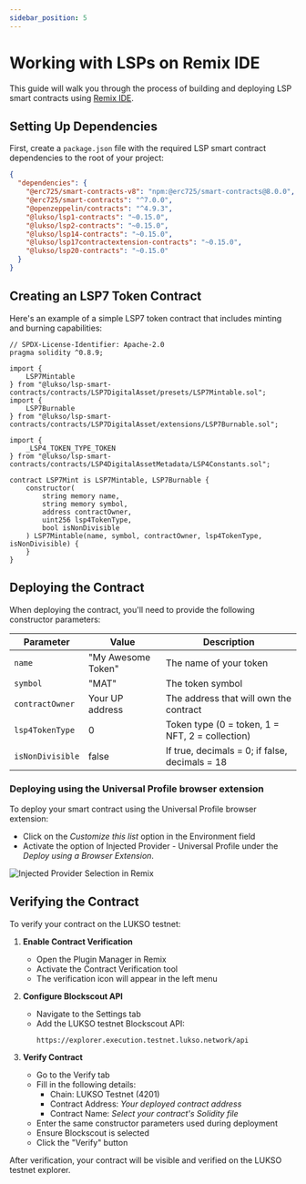 ```yaml
---
sidebar_position: 5
---
```


# Working with LSPs on Remix IDE

This guide will walk you through the process of building and deploying LSP smart contracts using [Remix IDE](https://remix.ethereum.org/).

## Setting Up Dependencies

First, create a `package.json` file with the required LSP smart contract dependencies to the root of your project:

```json
{
  "dependencies": {
    "@erc725/smart-contracts-v8": "npm:@erc725/smart-contracts@8.0.0",
    "@erc725/smart-contracts": "^7.0.0",
    "@openzeppelin/contracts": "^4.9.3",
    "@lukso/lsp1-contracts": "~0.15.0",
    "@lukso/lsp2-contracts": "~0.15.0",
    "@lukso/lsp14-contracts": "~0.15.0",
    "@lukso/lsp17contractextension-contracts": "~0.15.0",
    "@lukso/lsp20-contracts": "~0.15.0"
  }
}
```

## Creating an LSP7 Token Contract

Here's an example of a simple LSP7 token contract that includes minting and burning capabilities:

```solidity
// SPDX-License-Identifier: Apache-2.0
pragma solidity ^0.8.9;

import {
    LSP7Mintable
} from "@lukso/lsp-smart-contracts/contracts/LSP7DigitalAsset/presets/LSP7Mintable.sol";
import {
    LSP7Burnable
} from "@lukso/lsp-smart-contracts/contracts/LSP7DigitalAsset/extensions/LSP7Burnable.sol";

import {
    _LSP4_TOKEN_TYPE_TOKEN
} from "@lukso/lsp-smart-contracts/contracts/LSP4DigitalAssetMetadata/LSP4Constants.sol";

contract LSP7Mint is LSP7Mintable, LSP7Burnable {
    constructor(
        string memory name,
        string memory symbol,
        address contractOwner,
        uint256 lsp4TokenType,
        bool isNonDivisible
    ) LSP7Mintable(name, symbol, contractOwner, lsp4TokenType, isNonDivisible) {
    }
}
```

## Deploying the Contract

When deploying the contract, you'll need to provide the following constructor parameters:

| Parameter        | Value              | Description                                     |
| ---------------- | ------------------ | ----------------------------------------------- |
| `name`           | "My Awesome Token" | The name of your token                          |
| `symbol`         | "MAT"              | The token symbol                                |
| `contractOwner`  | Your UP address    | The address that will own the contract          |
| `lsp4TokenType`  | 0                  | Token type (0 = token, 1 = NFT, 2 = collection) |
| `isNonDivisible` | false              | If true, decimals = 0; if false, decimals = 18  |

### Deploying using the Universal Profile browser extension

To deploy your smart contract using the Universal Profile browser extension:

- Click on the _Customize this list_ option in the Environment field
- Activate the option of Injected Provider - Universal Profile under the _Deploy using a Browser Extension_.

![Injected Provider Selection in Remix](/img/tools/Injected-Provider.png)

## Verifying the Contract

To verify your contract on the LUKSO testnet:

1. **Enable Contract Verification**

   - Open the Plugin Manager in Remix
   - Activate the Contract Verification tool
   - The verification icon will appear in the left menu

2. **Configure Blockscout API**

   - Navigate to the Settings tab
   - Add the LUKSO testnet Blockscout API:
     ```
     https://explorer.execution.testnet.lukso.network/api
     ```

3. **Verify Contract**
   - Go to the Verify tab
   - Fill in the following details:
     - Chain: LUKSO Testnet (4201)
     - Contract Address: _Your deployed contract address_
     - Contract Name: _Select your contract's Solidity file_
   - Enter the same constructor parameters used during deployment
   - Ensure Blockscout is selected
   - Click the "Verify" button

After verification, your contract will be visible and verified on the LUKSO testnet explorer.
